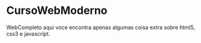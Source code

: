 # CursoWebModerno
 WebCompleto
aqui voce encontra apenas algumas coisa extra sobre html5, css3 e javascript.
